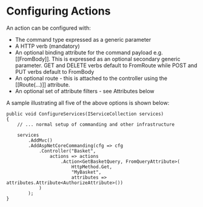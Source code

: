 # Configuring Actions

An action can be configured with:

* The command type expressed as a generic parameter
* A HTTP verb (mandatory)
* An optional binding attribute for the command payload e.g. [[FromBody]]. This is expressed as an optional secondary generic parameter. GET and DELETE verbs default to FromRoute while POST and PUT verbs default to FromBody
* An optional route - this is attached to the controller using the [[Route(...)]] attribute.
* An optional set of attribute filters - see Attributes below

A sample illustrating all five of the above options is shown below:

    public void ConfigureServices(IServiceCollection services)
    {
        // ... normal setup of commanding and other infrastructure

        services
            .AddMvc()
            .AddAspNetCoreCommanding(cfg => cfg
                .Controller("Basket",
                    actions => actions
                        .Action<GetBasketQuery, FromQueryAttribute>(
                            HttpMethod.Get,
                            "MyBasket",
                            attributes => attributes.Attribute<AuthorizeAttribute>())
                )
            );
    }
